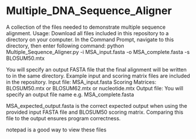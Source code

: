 # Multiple_DNA_Sequence_Aligner
A collection of the files needed to demonstrate multiple sequence alignment. 
Usage: Download all files included in this repository to a directory on your computer. In the Command Prompt, navigate to this directory, then enter following command:
                       python Multiple_Sequence_Aligner.py -i MSA_input.fasta -o MSA_complete.fasta -s BLOSUM50.mtx
                        
You will specify an output FASTA file that the final alignment will be written to in the same directory. Example input and scoring matrix files are included in the repository.
                        Input file: MSA_input.fasta
                        Scoring Matrices: BLOSUM50.mtx or BLOSUM62.mtx or nucleotide.mtx
                        Output file: You will specify an output file name e.g. MSA_complete.fasta
                        
MSA_expected_output.fasta is the correct expected output when using the provided input FASTA file and BLOSUM50 scoring matrix. Comparing this file to the output ensures program correctness.

notepad is a good way to view these files
